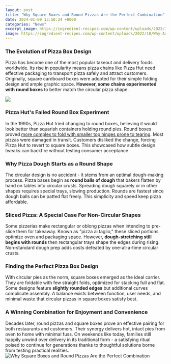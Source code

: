 ```yaml
---
layout: post
title: "Why Square Boxes and Round Pizzas Are the Perfect Combination"
date: 2024-01-09 13:50:24 +0000
categories: "News"
excerpt_image: https://ingredient-recipes.com/wp-content/uploads/2022/10/Why-Are-Pizza-Boxes-Square-768x644.jpg
image: https://ingredient-recipes.com/wp-content/uploads/2022/10/Why-Are-Pizza-Boxes-Square-768x644.jpg
---
```


### The Evolution of Pizza Box Design
Pizza has become one of the most popular takeout and delivery foods worldwide. Its rise in popularity means pizza chains like Pizza Hut need effective packaging to transport pizza safely and attract customers. Originally, square cardboard boxes were adopted for their simple folding design and ample graphic space. **However, some chains experimented with round boxes** to better match the circular pizza shape.

![](https://images2.minutemediacdn.com/image/upload/c_crop,w_2000,h_1125,x_0,y_87/c_fill,w_1440,ar_16:9,f_auto,q_auto,g_auto/images/voltaxMediaLibrary/mmsport/mentalfloss/01fya54xaxncp3y0jm6f.jpg)
### Pizza Hut's Failed Round Box Experiment  
In the 1990s, Pizza Hut tried changing to round boxes, believing it would look better than squarish containers holding round pies. Round boxes proved [more complex to fold with smaller top hinges prone to tearing](https://yt.io.vn/collection/ahart). Most pizzas were damaged in transit. Customers disliked the change, forcing Pizza Hut to revert to square boxes. This showcased how subtle design tweaks can backfire without testing consumer acceptance.
### Why Pizza Dough Starts as a Round Shape
The circular design is no accident - it stems from an optimal dough-making process. Pizza bases begin as **round balls of dough** that bakers flatten by hand on tables into circular crusts. Spreading dough squarely or in other shapes requires special trays, slowing production. Rounds are fastest since dough balls can be patted flat freely. This simplicity and speed keep pizza affordable. 
### Sliced Pizza: A Special Case For Non-Circular Shapes  
Some pizzerias make rectangular or oblong pizzas when intending to pre-slice them for takeaway. Known as "pizza al taglio," these sliced portions optimize oven and packaging space. However, **dough-stretching still begins with rounds** then rectangular trays shape the edges during rising. Non-standard dough prep adds costs defeated by one-at-a-time circular crusts.
### Finding the Perfect Pizza Box Design
With circular pies as the norm, square boxes emerged as the ideal carrier. They are foldable with few straight folds, optimized for stacking full and flat. Some designs feature **slightly rounded edges** but additional curves complicate assembly. A balance exists between function, user needs, and minimal waste that circular pizzas in square boxes satisfy best. 
### A Winning Combination for Enjoyment and Convenience  
Decades later, round pizzas and square boxes prove an effective pairing for both restaurants and customers. Their synergy delivers hot, intact pies from oven to home with minimal fuss. On weekends like today, families still happily unwind over delivery in its traditional form - a satisfying ritual poised to continue for generations thanks to thoughtful solutions borne from testing practical realities.
![Why Square Boxes and Round Pizzas Are the Perfect Combination](https://ingredient-recipes.com/wp-content/uploads/2022/10/Why-Are-Pizza-Boxes-Square-768x644.jpg)